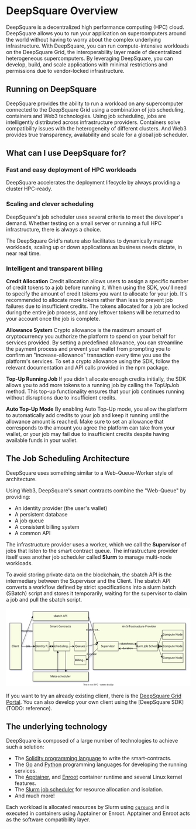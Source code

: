 # DeepSquare Overview

DeepSquare is a decentralized high performance computing (HPC) cloud. DeepSquare allows you to run your application on supercomputers around the world without having to worry about the complex underlying infrastructure. With DeepSquare, you can run compute-intensive workloads on the DeepSquare Grid, the interoperability layer made of decentralized heterogeneous supercomputers. By leveraging DeepSquare, you can develop, build, and scale applications with minimal restrictions and permissions due to vendor-locked infrastructure.

## Running on DeepSquare

DeepSquare provides the ability to run a workload on any supercomputer connected to the DeepSquare Grid using a combination of job scheduling, containers and Web3 technologies. Using job scheduling, jobs are intelligently distributed across infrastructure providers. Containers solve compatibility issues with the heterogeneity of different clusters. And Web3 provides true transparency, availability and scale for a global job scheduler.

## What can I use DeepSquare for?

### Fast and easy deployment of HPC workloads

DeepSquare accelerates the deployment lifecycle by always providing a cluster HPC-ready.

### Scaling and clever scheduling

DeepSquare's job scheduler uses several criteria to meet the developer's demand. Whether testing on a small server or running a full HPC infrastructure, there is always a choice.

The DeepSquare Grid's nature also facilitates to dynamically manage workloads, scaling up or down applications as business needs dictate, in near real time.

### Intelligent and transparent billing

**Credit Allocation**
Credit allocation allows users to assign a specific number of credit tokens to a job before running it. When using the SDK, you'll need to specify the amount of credit tokens you want to allocate for your job. It's recommended to allocate more tokens rather than less to prevent job failures due to insufficient credits. The tokens allocated for a job are locked during the entire job process, and any leftover tokens will be returned to your account once the job is complete.

**Allowance System**
Crypto allowance is the maximum amount of cryptocurrency you authorize the platform to spend on your behalf for services provided. By setting a predefined allowance, you can streamline the payment process and prevent your wallet from prompting you to confirm an "increase-allowance" transaction every time you use the platform's services. To set a crypto allowance using the SDK, follow the relevant documentation and API calls provided in the npm package.

**Top-Up Running Job**
If you didn't allocate enough credits initially, the SDK allows you to add more tokens to a running job by calling the TopUpJob method. This top-up functionality ensures that your job continues running without disruptions due to insufficient credits.

**Auto Top-Up Mode**
By enabling Auto Top-Up mode, you allow the platform to automatically add credits to your job and keep it running until the allowance amount is reached. Make sure to set an allowance that corresponds to the amount you agree the platform can take from your wallet, or your job may fail due to insufficient credits despite having available funds in your wallet.

## The Job Scheduling Architecture

DeepSquare uses something similar to a Web-Queue-Worker style of architecture.

Using Web3, DeepSquare's smart contracts combine the "Web-Queue" by providing:

- An identity provider (the user's wallet)
- A persistent database
- A job queue
- A consistent billing system
- A common API

The infrastructure provider uses a worker, which we call the **Supervisor** of jobs that listen to the smart contract queue. The infrastructure provider itself uses another job scheduler called **Slurm** to manage multi-node workloads.

To avoid storing private data on the blockchain, the sbatch API is the intermediary between the Supervisor and the Client. The sbatch API converts a workflow defined by strict specifications into a slurm batch (SBatch) script and stores it temporarily, waiting for the supervisor to claim a job and pull the sbatch script.

![Deepsquare Architecture.drawio](./01-overview.assets/deepsquare-architecture.drawio.svg#invert-on-dark)

If you want to try an already existing client, there is the [DeepSquare Grid Portal](https://app.deepsquare.run). You can also develop your own client using the [DeepSquare SDK](TODO: reference).

## The underlying technology

DeepSquare is composed of a large number of technologies to achieve such a solution:

- The [Solidity programming language](https://docs.soliditylang.org/en/latest/) to write the smart-contracts.
- The [Go](https://go.dev) and [Python](https://www.python.org) programming languages for developing the running services.
- The [Apptainer](https://apptainer.org), and [Enroot](https://github.com/NVIDIA/enroot) container runtime and several Linux kernel features.
- The [Slurm job scheduler](https://slurm.schedmd.com/documentation.html) for resource allocation and isolation.
- And much more!

Each workload is allocated resources by Slurm using [`cgroups`](https://docs.kernel.org/admin-guide/cgroup-v2.html) and is executed in containers using Apptainer or Enroot. Apptainer and Enroot acts as the software compatibility layer.
